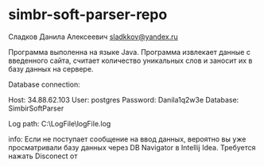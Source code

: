# simbr-soft-parser-repo

Сладков Данила Алексеевич
sladkkov@yandex.ru

Программа выполенна на языке Java.
Программа извлекает данные с введенного сайта, считает количество уникальных слов и заносит их в базу данных на сервере.

Database connection: 

Host: 34.88.62.103
User: postgres
Password: Danila1q2w3e
Database: SimbirSoftParser

Log path: C:\LogFile\logFile.log

info: Если не поступает сообщение на ввод данных, вероятно вы уже просматривали базу данных через DB Navigator в Intellij Idea. 
Требуется нажать Disconect от
